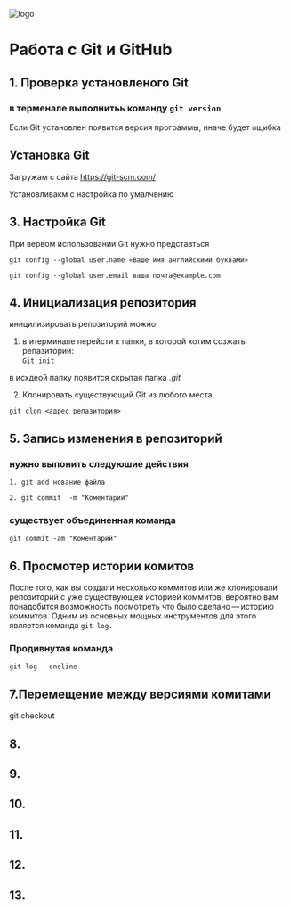 ![logo](Git-Logo-1788C.png)
# Работа c Git и GitHub

## 1. Проверка установленого Git 
### в терменале выполнитьь команду `git version`

Если Git установлен появится версия программы, иначе будет ощибка


## Установка Git 

Загружам с сайта https://git-scm.com/

Установливакм с настройка по умалчвнию 

## 3. Настройка Git 

При вервом использовании Git нужно представться 
```
git config --global user.name «Ваше имя английскими буквами»

git config --global user.email ваша почта@example.com
```


## 4. Инициализация репозитория
иницилизировать репозиторий можно:
1. в итерминале перейсти к папки, в которой хотим созжать репазиторий:  
`Git init`

в исхдеой папку появится скрытая папка *.git* 

2. Клонировать существующий Git из любого места.

`git clon <адрес репазитория>`

## 5. Запись изменения в репозиторий 

### нужно выпонить следуюшие действия 

```1. git add нование файла```

```2. git commit  -m "Коментарий"```

### существует объединенная команда

```git commit -am "Коментарий"```

## 6. Просмотер истории комитов

После того, как вы создали несколько коммитов или же клонировали репозиторий с уже существующей историей коммитов, вероятно вам понадобится возможность посмотреть что было сделано — историю коммитов. Одним из основных мощных инструментов для этого является команда ```git log.```

### **Продивнутая команда** 

 ```git log --oneline```

## 7.Перемещение между  версиями комитами 

git checkout


## 8.

## 9. 

## 10.

## 11.

## 12. 

## 13. 